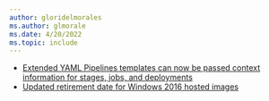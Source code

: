 ```yaml
---
author: gloridelmorales
ms.author: glmorale
ms.date: 4/20/2022
ms.topic: include
---
```


- [Extended YAML Pipelines templates can now be passed context information for stages, jobs, and deployments](#extended-yaml-pipelines-templates-can-now-be-passed-context-information-for-stages-jobs-and-deployments)
- [Updated retirement date for Windows 2016 hosted images](#updated-retirement-date-for-windows-2016-hosted-images)